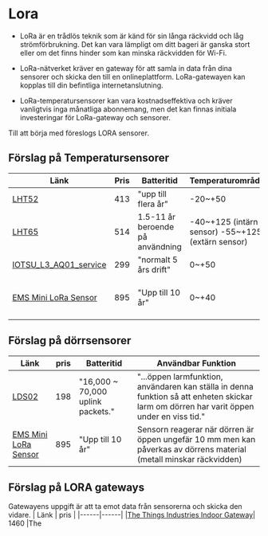 # Lora

- LoRa är en trådlös teknik som är känd för sin långa räckvidd och låg strömförbrukning. Det kan vara lämpligt om ditt bageri är ganska stort eller om det finns hinder som kan minska räckvidden för Wi-Fi.

- LoRa-nätverket kräver en gateway för att samla in data från dina sensorer och skicka den till en onlineplattform. LoRa-gatewayen kan kopplas till din befintliga internetanslutning.

- LoRa-temperatursensorer kan vara kostnadseffektiva och kräver vanligtvis inga månatliga abonnemang, men det kan finnas initiala investeringar för LoRa-gateway och sensorer.

Till att börja med föreslogs LORA sensorer.

## Förslag på Temperatursensorer

| Länk                                                                                                                                                                                                                                                                                                                                                                                                                                                                                                         | Pris | Batteritid                       | Temperaturområde                                  | Mäter också                                  |
| ------------------------------------------------------------------------------------------------------------------------------------------------------------------------------------------------------------------------------------------------------------------------------------------------------------------------------------------------------------------------------------------------------------------------------------------------------------------------------------------------------------ | ---- | -------------------------------- | ------------------------------------------------- | -------------------------------------------- |
| [LHT52](https://www.digikey.se/sv/products/detail/seeed-technology-co.,-ltd/101990984/16652883?utm_adgroup=&utm_source=google&utm_medium=cpc&utm_campaign=PMAX%20Shopping_Product_High%20Performers&utm_term=&productid=16652883&utm_content=&utm_id=go_cmp-19549529751_adg-_ad-__dev-c_ext-_prd-16652883_sig-CjwKCAjwysipBhBXEiwApJOcuw7otEcOU48ScTSr2y0KnUQknbza133N0kkmly801l9J1o7VeKdjLhoCU94QAvD_BwE&gclid=CjwKCAjwysipBhBXEiwApJOcuw7otEcOU48ScTSr2y0KnUQknbza133N0kkmly801l9J1o7VeKdjLhoCU94QAvD_BwE) | 413  | "upp till flera år"              | -20~+50                                           | Luftfuktighet                                |
| [LHT65](https://www.elfa.se/en/lht65-lorawan-sht20-temperature-and-humidity-sensor-915mhz-seeed-studio-113990755/p/30163014?ext_cid=shgooaqsesv-Shopping-PerformanceMax-CSS&cq_src=google_ads&cq_cmp=20378176311&cq_con=&cq_term=&cq_med=pla&cq_plac=&cq_net=x&cq_pos=&cq_plt=gp&gclid=CjwKCAjwysipBhBXEiwApJOcuwnCMCUkaiSLwhB0_79ztzG6db4bPiu-UFQ9BfnNvDywDtGn3h0C4RoCs2gQAvD_BwE&gclsrc=aw.ds)                                                                                                             | 514  | 1.5-11 år beroende på användning | -40~+125 (intärn sensor) -55~+125 (extärn sensor) | Luftfuktighet                                |
| [IOTSU_L3_AQ01_service](https://www.acandia.se/product/lora-sensor-for-temp-rh-co2-och-tvoc-inne?sku=IOTSU_L3_AQ01_service&referer=google-shopping&country=SE&currency=SEK&gclid=CjwKCAjwysipBhBXEiwApJOcu0--bpDlYaCDPKy8FHtRa-13dHoq0e3HYO53bU6824Z3z1_f2PdPMBoCHXcQAvD_BwE)                                                                                                                                                                                                                                | 299  | "normalt 5 års drift"            | 0~+50                                             | Luftfuktighet, CO2, TVOC                     |
| [EMS Mini LoRa Sensor ](https://www.dustinhome.se/product/5011208976/ems-mini-lora-sensor?gclid=CjwKCAjwysipBhBXEiwApJOcuy7WcbXjWAhYEBPRg41w_hwoTI9LbAZG1rzgJtztjqtwS2-fJdGFXRoC7Z4QAvD_BwE&tab=specification)                                                                                                                                                                                                                                                                                               | 895  | "Upp till 10 år"                 | 0~+40                                             | Dörr, Fuktighet, Översvämning, Accelerometer |

## Förslag på dörrsensorer

| Länk                                                                                                                                                                                                                                                                                                                                                                                                                                                                                                         | pris | Batteritid                        | Användbar Funktion                                                                                                                        |
| ------------------------------------------------------------------------------------------------------------------------------------------------------------------------------------------------------------------------------------------------------------------------------------------------------------------------------------------------------------------------------------------------------------------------------------------------------------------------------------------------------------ | ---- | --------------------------------- | ----------------------------------------------------------------------------------------------------------------------------------------- |
| [LDS02](https://www.digikey.se/sv/products/detail/seeed-technology-co.,-ltd/101990921/16128317?utm_adgroup=&utm_source=google&utm_medium=cpc&utm_campaign=PMAX%20Shopping_Product_High%20Performers&utm_term=&productid=16128317&utm_content=&utm_id=go_cmp-19549529751_adg-_ad-__dev-c_ext-_prd-16128317_sig-CjwKCAjwysipBhBXEiwApJOcu2EvPH7vGSeenPXfsRVBm2takXOF7F32n3XnR9Q6WI3hAPAprKYREBoC79AQAvD_BwE&gclid=CjwKCAjwysipBhBXEiwApJOcu2EvPH7vGSeenPXfsRVBm2takXOF7F32n3XnR9Q6WI3hAPAprKYREBoC79AQAvD_BwE) | 198  | "16,000 ~ 70,000 uplink packets." | "...öppen larmfunktion, användaren kan ställa in denna funktion så att enheten skickar larm om dörren har varit öppen under en viss tid." |
| [EMS Mini LoRa Sensor ](https://www.dustinhome.se/product/5011208976/ems-mini-lora-sensor?gclid=CjwKCAjwysipBhBXEiwApJOcuy7WcbXjWAhYEBPRg41w_hwoTI9LbAZG1rzgJtztjqtwS2-fJdGFXRoC7Z4QAvD_BwE&tab=specification)                                                                                                                                                                                                                                                                                               | 895  | "Upp till 10 år"                  | Sensorn reagerar när dörren är öppen ungefär 10 mm men kan påverkas av dörrens material (metall minskar räckvidden)                       |

## Förslag på LORA gateways

Gatewayens uppgift är att ta emot data från sensorerna och skicka den vidare.
| Länk | pris |
|------|------|
|[The Things Industries Indoor Gateway](<https://se.rs-online.com/web/p/communication-wireless-development-tools/2018876?cm_mmc=SE-PLA-DS3A-_-google-_-CSS_SE_EN_Raspberry_Pi_%26_Arduino_%26_ROCK_%26_Development_Tools_Whoop-_-(SE:Whoop!)+Communication+%26+Wireless+Development+Tools-_-2018876&matchtype=&pla-302930656441&gclid=CjwKCAjw1t2pBhAFEiwA_-A-NOvxPfAQ4cl8sQ8oEuscpmawnXehCW75WMHKWKnB0HmnI4oHW4bPExoCufoQAvD_BwE&gclsrc=aw.ds>)| 1460 |The
